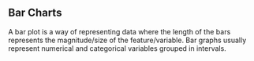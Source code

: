## Bar Charts
A bar plot is a way of representing data where the length of the bars represents the magnitude/size of the feature/variable. Bar graphs usually represent numerical and categorical variables grouped in intervals.